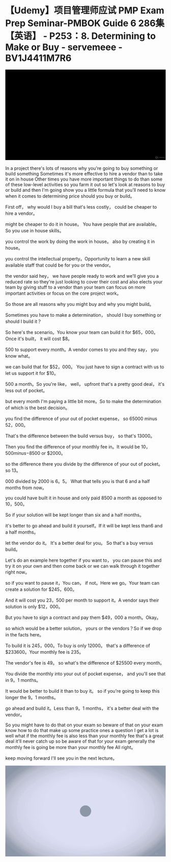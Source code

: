 # 【Udemy】项目管理师应试 PMP Exam Prep Seminar-PMBOK Guide 6  286集【英语】 - P253：8. Determining to Make or Buy - servemeee - BV1J4411M7R6

![](img/eca91f51d1926d2d8a69974e161590f8_0.png)

In a project there's lots of reasons why you're going to buy something or build something Sometimes it's more effective to hire a vendor than to take it on in house Other times you have more important things to do than some of these low-level activities so you farm it out so let's look at reasons to buy or build and then I'm going show you a little formula that you'll need to know when it comes to determining price should you buy or build。

First off， why would I buy a bill that's less costly， could be cheaper to hire a vendor。

 might be cheaper to do it in house。 You have people that are available。 So you use in house skills。

 you control the work by doing the work in house。 also by creating it in house。

 you control the intellectual property。Opportunity to learn a new skill available staff that could be for you or the vendor。

 the vendor said hey， we have people ready to work and we'll give you a reduced rate so they're just looking to cover their cost and also elects your team by giving stuff to a vendor than your team can focus on more important activities or focus on the core project work。

So those are all reasons why you might buy and why you might build。

Sometimes you have to make a determination， should I buy something or should I build it？

So here's the scenario。You know your team can build it for $65，000。Once it's built， it will cost $8。

500 to support every month。A vendor comes to you and they say， you know what。

 we can build that for $52，000。 You just have to sign a contract with us to let us support it for $10。

500 a month。So you're like， well， upfront that's a pretty good deal， it's less out of pocket。

 but every month I'm paying a little bit more。So to make the determination of which is the best decision。

 you find the difference of your out of pocket expense， so 65000 minus 52，000。

 That's the difference between the build versus buy， so that's 13000。

Then you find the difference of your monthly fee in。It would be $10，500 minus-$8500 or $2000。

 so the difference there you divide by the difference of your out of pocket。 so 13。

000 divided by 2000 is 6。5。 What that tells you is that 6 and a half months from now。

 you could have built it in house and only paid 8500 a month as opposed to 10，500。

So if your solution will be kept longer than six and a half months。

 it's better to go ahead and build it yourself。If it will be kept less than6 and a half months。

 let the vendor do it。 It's a better deal for you。 So that's a buy versus build。

Let's do an example here together if you want to， you can pause this and try it on your own and then come back or we can walk through it together right now。

 so if you want to pause it，You can， if not。Here we go。Your team can create a solution for $245，600。

And it will cost you 23，500 per month to support it。A vendor says their solution is only $12，000。

But you have to sign a contract and pay them $49，000 a month。Okay。

 so which would be a better solution， yours or the vendors？So if we drop in the facts here。

To build it is 245，000。To buy is only 12000。 that's a difference of $233600。Your monthly fee is 235。

The vendor's fee is 49。 so what's the difference of $25500 every month。

You divide the monthly into your out of pocket expense， and you'll see that in 9。1 months。

It would be better to build it than to buy it。 so if you're going to keep this longer the 9。1 months。

 go ahead and build it。Less than 9。1 months， it's a better deal with the vendor。

So you might have to do that on your exam so beware of that on your exam know how to do that make up some practice ones a question I get a lot is well what if the monthly fee is also less than your monthly fee that's a great deal it'll never catch up so be aware of that for your exam generally the monthly fee is going be more than your monthly fee All right。

 keep moving forward I'll see you in the next lecture。



![](img/eca91f51d1926d2d8a69974e161590f8_2.png)